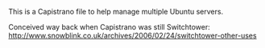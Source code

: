 This is a Capistrano file to help manage multiple Ubuntu servers.

Conceived way back when Capistrano was still Switchtower:
http://www.snowblink.co.uk/archives/2006/02/24/switchtower-other-uses
